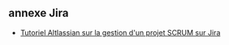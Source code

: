 ## annexe Jira

- [Tutoriel Altlassian sur la gestion d'un projet SCRUM sur Jira](https://www.atlassian.com/fr/agile/tutorials/how-to-do-scrum-with-jira-software)
